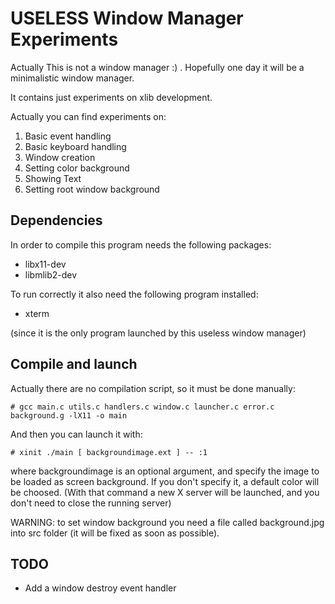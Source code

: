 USELESS Window Manager Experiments
==================================

Actually This is not a window manager :) . Hopefully one day it will be a minimalistic window manager.

It contains just experiments on xlib development. 

Actually you can find experiments on:

1. Basic event handling
2. Basic keyboard handling
3. Window creation
4. Setting color background
5. Showing Text
6. Setting root window background

Dependencies
------------
In order to compile this program needs the following packages:

* libx11-dev
* libmlib2-dev

To run correctly it also need the following program installed:

* xterm

(since it is the only program launched by this useless window manager)

Compile and launch
------------------

Actually there are no compilation script, so it must be done manually:

	# gcc main.c utils.c handlers.c window.c launcher.c error.c background.g -lX11 -o main
	
And then you can launch it with:

	# xinit ./main [ backgroundimage.ext ] -- :1

where backgroundimage is an optional argument, and specify the image to be loaded as screen background. 
If you don't specify it, a default color will be choosed.
(With that command a new X server will be launched, and you don't need to close the running server)

WARNING: to set window background you need a file called background.jpg into src folder (it will be fixed as soon as possible).

TODO
----

* Add a window destroy event handler
